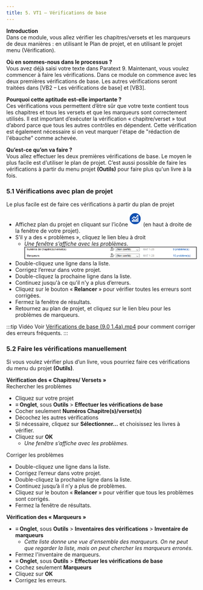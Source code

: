 ```yaml
---
title: 5. VT1 – Vérifications de base
---
```

**Introduction**  
Dans ce module, vous allez vérifier les chapitres/versets et les marqueurs de deux manières : en utilisant le Plan de projet, et en utilisant le projet menu (Vérification).

**Où en sommes-nous dans le processus ?**  
Vous avez déjà saisi votre texte dans Paratext 9. Maintenant, vous voulez commencer à faire les vérifications. Dans ce module on commence avec les deux premières vérifications de base. Les autres vérifications seront traitées dans [VB2 – Les vérifications de base] et [VB3].

**Pourquoi cette aptitude est-elle importante ?**  
Ces vérifications vous permettent d’être sûr que votre texte contient tous les chapitres et tous les versets et que les marqueurs sont correctement utilisés. Il est important d’exécuter la vérification « chapitre/verset » tout d’abord parce que tous les autres contrôles en dépendent. Cette vérification est également nécessaire si on veut marquer l'étape de "rédaction de l'ébauche" comme achevée.

**Qu’est-ce qu’on va faire ?**  
Vous allez effectuer les deux premières vérifications de base. Le moyen le plus facile est d’utiliser le plan de projet. C’est aussi possible de faire les vérifications à partir du menu projet **(Outils)** pour faire plus qu'un livre à la fois.

### 5.1 Vérifications avec plan de projet

Le plus facile est de faire ces vérifications à partir du plan de projet

-  Affichez plan du projet en cliquant sur l’icône![](../media/4b0b6eb237606727f105a01beffe64c2.png) (en haut à droite de la fenêtre de votre projet).
-  S’il y a des « problèmes », cliquez le lien bleu à droit  
    -   *Une fenêtre s’affiche avec les problèmes*.  
    ![](../media/e1b0dc1b87fe0c978f2d8555b5b35247.png)  
-  Double-cliquez une ligne dans la liste.
-  Corrigez l’erreur dans votre projet.
-  Double-cliquez la prochaine ligne dans la liste.
-  Continuez jusqu'à ce qu'il n'y a plus d’erreurs.
-  Cliquez sur le bouton « **Relancer** » pour vérifier toutes les erreurs sont corrigées.
-  Fermez la fenêtre de résultats.
-  Retournez au plan de projet, et cliquez sur le lien bleu pour les problèmes de marqueurs.

:::tip    Vidéo
Voir [Vérifications de base (9.0 1.4a).mp4](https://vimeo.com/486312960) pour comment corriger des erreurs fréquents.
:::

### 5.2 Faire les vérifications manuellement

Si vous voulez vérifier plus d’un livre, vous pourriez faire ces vérifications du menu du projet **(Outils)**.

**Vérification des « Chapitres/ Versets »**  
Rechercher les problèmes
-  Cliquez sur votre projet
-  **≡ Onglet**, sous **Outils** \> **Effectuer les vérifications de base**
-  Cocher seulement **Numéros Chapitre(s)/verset(s)**
-  Décochez les autres vérifications
-  Si nécessaire, cliquez sur **Sélectionner…** et choisissez les livres à vérifier.
-  Cliquez sur **OK**   
    -   *Une fenêtre s’affiche avec les problèmes.*

Corriger les problèmes
-  Double-cliquez une ligne dans la liste.
-  Corrigez l’erreur dans votre projet.
-  Double-cliquez la prochaine ligne dans la liste.
-  Continuez jusqu’à il n’y a plus de problèmes.
-  Cliquez sur le bouton « **Relancer** » pour vérifier que tous les problèmes sont corrigés.
-  Fermez la fenêtre de résultats.

**Vérification des « Marqueurs »**  
-  **≡ Onglet**, sous **Outils** \> **Inventaires des vérifications** \> **Inventaire de marqueurs**  
    -   *Cette liste donne une vue d'ensemble des marqueurs. On ne peut que regarder la liste, mais on peut chercher les marqueurs erronés.*  
-  Fermez l'inventaire de marqueurs.
-  **≡ Onglet**, sous **Outils** \> **Effectuer les vérifications de base**
-  Cochez seulement **Marqueurs**
-  Cliquez sur **OK**
-  Corrigez les erreurs.
